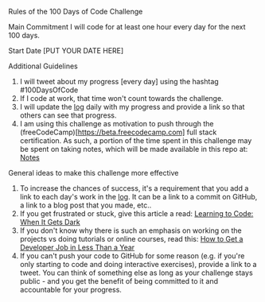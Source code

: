 Rules of the 100 Days of Code Challenge

Main Commitment
I will code for at least one hour every day for the next 100 days.

Start Date
[PUT YOUR DATE HERE]

Additional Guidelines
1. I will tweet about my progress [every day] using the hashtag #100DaysOfCode
2. If I code at work, that time won't count towards the challenge.
3. I will update the [log](log.md) daily with my progress and provide a link so that others can see that progress.
4. I am using this challenge as motivation to push through the (freeCodeCamp)[https://beta.freecodecamp.com] full stack certification. As such, a portion of the time spent in this challenge may be spent on taking notes, which will be made available in this repo at: [Notes](notes.md)

General ideas to make this challenge more effective
1. To increase the chances of success, it's a requirement that you add a link to each day's work in the [log](log.md). It can be a link to a commit on GitHub, a link to a blog post that you made, etc..
2. If you get frustrated or stuck, give this article a read: [Learning to Code: When It Gets Dark](https://medium.freecodecamp.com/learning-to-code-when-it-gets-dark-e485edfb58fd)
3. If you don't know why there is such an emphasis on working on the projects vs doing tutorials or online courses, read this: [How to Get a Developer Job in Less Than a Year](https://medium.freecodecamp.com/how-to-get-a-developer-job-in-less-than-a-year-c27bbfe71645)
4. If you can't push your code to GitHub for some reason (e.g. if you're only starting to code and doing interactive exercises), provide a link to a tweet. You can think of something else as long as your challenge stays public - and you get the benefit of being committed to it and accountable for your progress.
